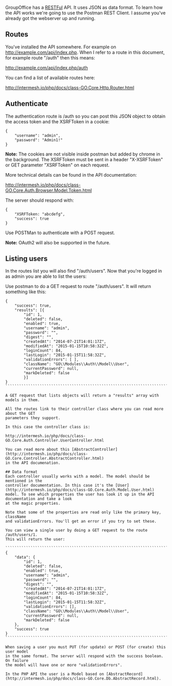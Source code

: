 GroupOffice has a [RESTFul](http://en.wikipedia.org/wiki/Representational_state_transfer)
API. It uses JSON as data format. To learn how the API works we're going to use 
the Postman REST Client. I assume you've already got the webserver up and running.

## Routes
You've installed the API somewhere. For example on http://example.com/api/index.php. 
When I refer to a route in this document, for example route "/auth" then this means:

http://example.com/api/index.php/auth

You can find a list of available routes here:

http://intermesh.io/php/docs/class-GO.Core.Http.Router.html

## Authenticate

The authentication route is /auth so you can post this JSON object to obtain the 
access token and the XSRFToken in a cookie:

```````````````````````````````````````````
{
	"username": "admin",
	"password": "Admin1!"
}
```````````````````````````````````````````

**Note:** The cookies are not visible inside postman but added by chrome in the 
background. The XSRFToken must be sent in a header "X-XSRFToken" or GET 
parameter "XSRFToken" on each request. 

More technical details can be found in the API documentation:

http://intermesh.io/php/docs/class-GO.Core.Auth.Browser.Model.Token.html

The server should respond with:

``````````````````
{
	"XSRFToken: "abcdefg",
	"success": true
}
``````````````````

Use POSTMan to authenticate with a POST request.

**Note:** OAuth2 will also be supported in the future.

## Listing users

In the routes list you will also find "/auth/users". Now that you're logged in as
admin you are able to list the users:

Use postman to do a GET request to route "/auth/users". It will return something like this:

`````````````````````````````````````````````````````````````````````````````````
{
	"success": true,
	"results": [{
		"id": 1,
		"deleted": false,
		"enabled": true,
		"username": "admin",
		"password": "",
		"digest": "",
		"createdAt": "2014-07-21T14:01:17Z",
		"modifiedAt": "2015-01-15T10:58:32Z",
		"loginCount": 84,
		"lastLogin": "2015-01-15T11:58:32Z",
		"validationErrors": [ ],
		"className": "GO\\Modules\\Auth\\Model\\User",
		"currentPassword": null,
		"markDeleted": false
		}]
}
````````````````````````````````````````````````````````````````````````````````

A GET request that lists objects will return a "results" array with models in them.

All the routes link to their controller class where you can read more about the GET 
parameters they support.

In this case the controller class is:

http://intermesh.io/php/docs/class-GO.Core.Auth.Controller.UserController.html

You can read more about this [AbstractController](http://intermesh.io/php/docs/class-GO.Core.Controller.AbstractController.html) 
in the API documenation.

## Data format
Each controller usually works with a model. The model should be mentioned in the
controller documentation. In this case it's the [User](http://intermesh.io/php/docs/class-GO.Core.Auth.Model.User.html) 
model. To see which properties the user has look it up in the API documentation and take a look
at the magic properties.

Note that some of the properties are read only like the primary key, className 
and validationErrors. You'll get an error if you try to set these.

You can view a single user by doing a GET request to the route /auth/users/1.
This will return the user:

````````````````````````````````````````````````````````````````````````````````
{
    "data": {
        "id": 1,
        "deleted": false,
        "enabled": true,
        "username": "admin",
        "password": "",
        "digest": "",
        "createdAt": "2014-07-21T14:01:17Z",
        "modifiedAt": "2015-01-15T10:58:32Z",
        "loginCount": 84,
        "lastLogin": "2015-01-15T11:58:32Z",
        "validationErrors": [],
        "className": "GO\\Modules\\Auth\\Model\\User",
        "currentPassword": null,
        "markDeleted": false
    },
    "success": true
}
````````````````````````````````````````````````````````````````````````````````

When saving a user you must PUT (for update) or POST (for create) this user model 
in the same format. The server will respond with the success boolean. On failure 
the model will have one or more "validationErrors".

In the PHP API the user is a Model based on [AbstractRecord](http://intermesh.io/php/docs/class-GO.Core.Db.AbstractRecord.html).
